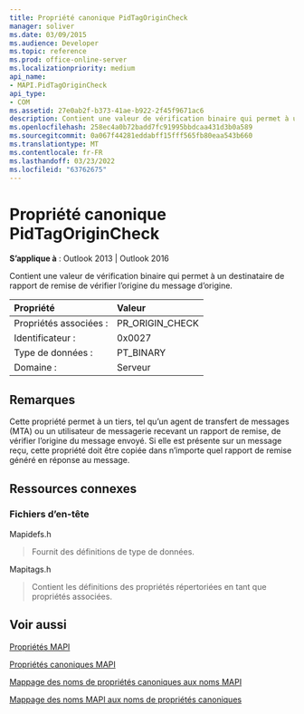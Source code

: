 ```yaml
---
title: Propriété canonique PidTagOriginCheck
manager: soliver
ms.date: 03/09/2015
ms.audience: Developer
ms.topic: reference
ms.prod: office-online-server
ms.localizationpriority: medium
api_name:
- MAPI.PidTagOriginCheck
api_type:
- COM
ms.assetid: 27e0ab2f-b373-41ae-b922-2f45f9671ac6
description: Contient une valeur de vérification binaire qui permet à un destinataire de rapport de remise de vérifier l’origine du message d’origine.
ms.openlocfilehash: 258ec4a0b72badd7fc91995bbdcaa431d3b0a589
ms.sourcegitcommit: 0a067f44281eddabff15fff565fb80eaa543b660
ms.translationtype: MT
ms.contentlocale: fr-FR
ms.lasthandoff: 03/23/2022
ms.locfileid: "63762675"
---
```

# <a name="pidtagorigincheck-canonical-property"></a>Propriété canonique PidTagOriginCheck

  
  
**S’applique à** : Outlook 2013 | Outlook 2016 
  
Contient une valeur de vérification binaire qui permet à un destinataire de rapport de remise de vérifier l’origine du message d’origine.
  
|Propriété |Valeur |
|:-----|:-----|
|Propriétés associées :  <br/> |PR_ORIGIN_CHECK  <br/> |
|Identificateur :  <br/> |0x0027  <br/> |
|Type de données :  <br/> |PT_BINARY  <br/> |
|Domaine :  <br/> |Serveur  <br/> |
   
## <a name="remarks"></a>Remarques

Cette propriété permet à un tiers, tel qu’un agent de transfert de messages (MTA) ou un utilisateur de messagerie recevant un rapport de remise, de vérifier l’origine du message envoyé. Si elle est présente sur un message reçu, cette propriété doit être copiée dans n’importe quel rapport de remise généré en réponse au message.
  
## <a name="related-resources"></a>Ressources connexes

### <a name="header-files"></a>Fichiers d’en-tête

Mapidefs.h
  
> Fournit des définitions de type de données.
    
Mapitags.h
  
> Contient les définitions des propriétés répertoriées en tant que propriétés associées.
    
## <a name="see-also"></a>Voir aussi



[Propriétés MAPI](mapi-properties.md)
  
[Propriétés canoniques MAPI](mapi-canonical-properties.md)
  
[Mappage des noms de propriétés canoniques aux noms MAPI](mapping-canonical-property-names-to-mapi-names.md)
  
[Mappage des noms MAPI aux noms de propriétés canoniques](mapping-mapi-names-to-canonical-property-names.md)

